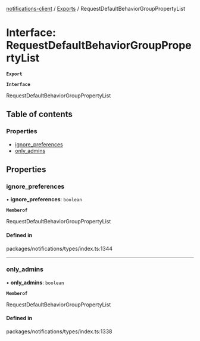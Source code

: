 [notifications-client](../README.md) / [Exports](../modules.md) / RequestDefaultBehaviorGroupPropertyList

# Interface: RequestDefaultBehaviorGroupPropertyList

**`Export`**

**`Interface`**

RequestDefaultBehaviorGroupPropertyList

## Table of contents

### Properties

- [ignore\_preferences](RequestDefaultBehaviorGroupPropertyList.md#ignore_preferences)
- [only\_admins](RequestDefaultBehaviorGroupPropertyList.md#only_admins)

## Properties

### ignore\_preferences

• **ignore\_preferences**: `boolean`

**`Memberof`**

RequestDefaultBehaviorGroupPropertyList

#### Defined in

packages/notifications/types/index.ts:1344

___

### only\_admins

• **only\_admins**: `boolean`

**`Memberof`**

RequestDefaultBehaviorGroupPropertyList

#### Defined in

packages/notifications/types/index.ts:1338
